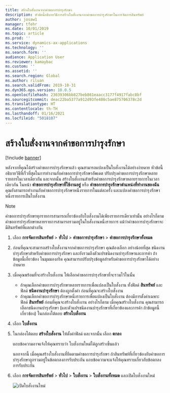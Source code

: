 ```yaml
---
title: สร้างใบสั่งงานจากคำขอการบำรุงรักษา
description: หัวข้อนี้อธิบายวิธีการสร้างใบสั่งงานจากคำขอการบำรุงรักษาในการจัดการสินทรัพย์
author: josaw1
manager: tfehr
ms.date: 10/01/2019
ms.topic: article
ms.prod: ''
ms.service: dynamics-ax-applications
ms.technology: ''
ms.search.form: ''
audience: Application User
ms.reviewer: kamaybac
ms.custom: ''
ms.assetid: ''
ms.search.region: Global
ms.author: riluan
ms.search.validFrom: 2019-10-31
ms.dyn365.ops.version: 10.0.5
ms.openlocfilehash: 23039306bb827beb861eaacc3177f4917fabc8bf
ms.sourcegitcommit: deac22ba5377a912d93fe408c5ae875706378c2d
ms.translationtype: HT
ms.contentlocale: th-TH
ms.lasthandoff: 01/16/2021
ms.locfileid: "5018107"
---
```

# <a name="create-work-orders-from-maintenance-requests"></a>สร้างใบสั่งงานจากคำขอการบำรุงรักษา

[!include [banner](../../includes/banner.md)]

 


หลังจากที่คุณได้สร้างคำขอการบำรุงรักษาแล้ว คุณสามารถแปลงเป็นใบสั่งงานได้อย่างง่ายดาย หัวข้อนี้อธิบายวิธีที่เร็วที่สุดในการทำงานกับคำขอการบำรุงรักษาอัพเดต ปรับปรุงคำขอการบำรุงรักษาหลายรายการในเวลาเดียวกัน และจากนั้น สร้างใบสั่งงานสำหรับคำขอการบำรุงรักษาหลายรายการในเวลาเดียวกัน ในหน้า **คำขอการบำรุงรักษาที่ใช้งานอยู่** หรือ **คำขอการบำรุงรักษาตำแหน่งที่ทำงานของฉัน** คุณยังสามารถทำงานกับคำขอการบำรุงรักษาหนึ่งรายการในแต่ละครั้ง และแปลงคำขอการบำรุงรักษาหนึ่งรายการเป็นใบสั่งงาน

> [!NOTE]
> คำขอการบำรุงรักษาทุกรายการสามารถเกี่ยวข้องกับใบสั่งงานได้เพียงรายการเดียวเท่านั้น อย่างไรก็ตาม คำขอการบำรุงรักษาหลายรายการสามารถรวมอยู่ในใบสั่งงานหนึ่งรายการ แม้ว่าคำขอการบำรุงรักษาจะมีสินทรัพย์ที่แตกต่างกัน

1. เลือก **การจัดการสินทรัพย์** \> **ทั่วไป** \> **คำขอการบำรุงรักษา** \> **คำขอการบำรุงรักษาทั้งหมด**
2. ก่อนที่คุณจะสามารถสร้างใบสั่งงานจากคำขอการบำรุงรักษา คุณต้องเลือก อย่างน้อยที่สุด ชนิดงานบำรุงรักษาสำหรับคำขอการบำรุงรักษา และยังรวมถึงตัวแปรชนิดงานบำรุงรักษาและการค้า ถ้าข้อมูลนี้เกี่ยวข้อง ในมุมมองกริด คุณสามารถปรับปรุงข้อมูลสำหรับคำขอการบำรุงรักษาได้อย่างง่ายดาย
3. เมื่อคุณพร้อมที่จะสร้างใบสั่งงาน ให้เลือกคำขอการบำรุงรักษาที่จะรวมไว้ในนั้น

    - ถ้าคุณเลือกคำขอการบำรุงรักษาหลายรายการเพื่อแปลงเป็นใบสั่งงาน ทั้งฟิลด์ **สินทรัพย์** และฟิลด์ **ชนิดงานบำรุงรักษา** ต้องถูกตั้งค่า ก่อนที่คุณจะสร้างใบสั่งงาน
    - ถ้าคุณเลือกคำขอการบำรุงรักษาหนึ่งรายการเพื่อแปลงเป็นใบสั่งงาน ต้องมีการตั้งค่าเฉพาะฟิลด์ **สินทรัพย์** ก่อนที่คุณจะสร้างใบสั่งงาน อย่างไรก็ตาม เมื่อคุณสร้างใบสั่งงาน คุณสามารถเลือกชนิดงานบำรุงรักษา (และตัวแปรชนิดงานบำรุงรักษาที่เกี่ยวข้องและการค้า ถ้าข้อมูลนี้เกี่ยวข้อง) ในกล่องโต้ตอบ **สร้างใบสั่งงาน**

4. เลือก **ใบสั่งงาน**
5. ในกล่องโต้ตอบ **สร้างใบสั่งงาน** ให้ตั้งค่าฟิลด์ และจากนั้น เลือก **ตกลง**

    แถบข้อความอาจแจ้งให้คุณทราบว่า ใบสั่งงานใหม่ได้ถูกสร้างขึ้นแล้ว

    นอกจากนี้ เมื่อคุณสร้างใบสั่งงานที่ยึดตามคำขอการบำรุงรักษา ถ้าสินทรัพย์ที่เกี่ยวข้องกับคำขอการบำรุงรักษาถูกรวมอยู่ในข้อตกลงการรับประกัน แถบข้อความจะแจ้งให้คุณทราบเกี่ยวกับข้อตกลงการรับประกัน

6. เลือก **การจัดการสินทรัพย์** \> **ทั่วไป** \> **ใบสั่งงาน** \> **ใบสั่งงานทั้งหมด** และเปิดใบสั่งงานใหม่

    ![เปิดใบสั่งงานใหม่](media/05-manage-maintenance-requests.png)

